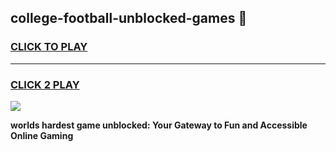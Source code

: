 
## college-football-unblocked-games 👋
<h3>
<a href="https://premium.freeplayer.one?title=college-football-unblocked-games&ref=14F">CLICK TO PLAY</a></h3>
<hr>

<h3>
<a href="https://premium.freeplayer.one?title=college-football-unblocked-games&ref=14F">CLICK 2 PLAY</a>
  
</h3>

<a href="https://premium.freeplayer.one?title=college-football-unblocked-games&ref=12F/"><img src="https://clearcache.store/games.png"></a>


**worlds hardest game unblocked: Your Gateway to Fun and Accessible Online Gaming**
